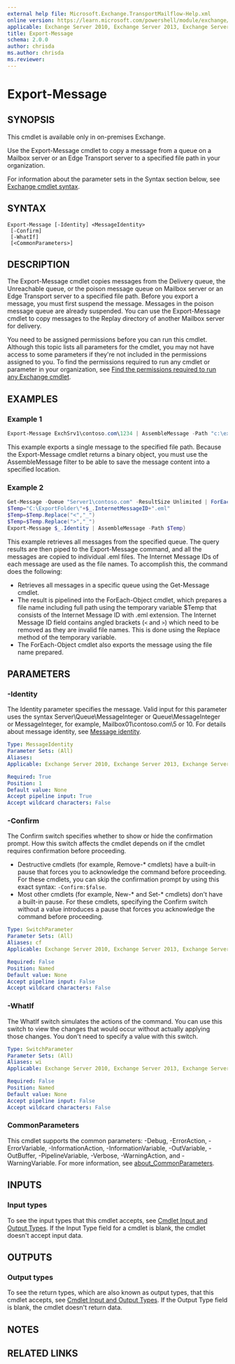 ```yaml
---
external help file: Microsoft.Exchange.TransportMailflow-Help.xml
online version: https://learn.microsoft.com/powershell/module/exchange/export-message
applicable: Exchange Server 2010, Exchange Server 2013, Exchange Server 2016, Exchange Server 2019
title: Export-Message
schema: 2.0.0
author: chrisda
ms.author: chrisda
ms.reviewer:
---
```


# Export-Message

## SYNOPSIS
This cmdlet is available only in on-premises Exchange.

Use the Export-Message cmdlet to copy a message from a queue on a Mailbox server or an Edge Transport server to a specified file path in your organization.

For information about the parameter sets in the Syntax section below, see [Exchange cmdlet syntax](https://learn.microsoft.com/powershell/exchange/exchange-cmdlet-syntax).

## SYNTAX

```
Export-Message [-Identity] <MessageIdentity>
 [-Confirm]
 [-WhatIf]
 [<CommonParameters>]
```

## DESCRIPTION
The Export-Message cmdlet copies messages from the Delivery queue, the Unreachable queue, or the poison message queue on Mailbox server or an Edge Transport server to a specified file path. Before you export a message, you must first suspend the message. Messages in the poison message queue are already suspended. You can use the Export-Message cmdlet to copy messages to the Replay directory of another Mailbox server for delivery.

You need to be assigned permissions before you can run this cmdlet. Although this topic lists all parameters for the cmdlet, you may not have access to some parameters if they're not included in the permissions assigned to you. To find the permissions required to run any cmdlet or parameter in your organization, see [Find the permissions required to run any Exchange cmdlet](https://learn.microsoft.com/powershell/exchange/find-exchange-cmdlet-permissions).

## EXAMPLES

### Example 1
```powershell
Export-Message ExchSrv1\contoso.com\1234 | AssembleMessage -Path "c:\exportfolder\filename.eml"
```

This example exports a single message to the specified file path. Because the Export-Message cmdlet returns a binary object, you must use the AssembleMessage filter to be able to save the message content into a specified location.

### Example 2
```powershell
Get-Message -Queue "Server1\contoso.com" -ResultSize Unlimited | ForEach-Object {Suspend-Message $_.Identity -Confirm:$False
$Temp="C:\ExportFolder\"+$_.InternetMessageID+".eml"
$Temp=$Temp.Replace("<","_")
$Temp=$Temp.Replace(">","_")
Export-Message $_.Identity | AssembleMessage -Path $Temp}
```

This example retrieves all messages from the specified queue. The query results are then piped to the Export-Message command, and all the messages are copied to individual .eml files. The Internet Message IDs of each message are used as the file names. To accomplish this, the command does the following:

- Retrieves all messages in a specific queue using the Get-Message cmdlet.
- The result is pipelined into the ForEach-Object cmdlet, which prepares a file name including full path using the temporary variable $Temp that consists of the Internet Message ID with .eml extension. The Internet Message ID field contains angled brackets (`<` and `>`) which need to be removed as they are invalid file names. This is done using the Replace method of the temporary variable.
- The ForEach-Object cmdlet also exports the message using the file name prepared.

## PARAMETERS

### -Identity
The Identity parameter specifies the message. Valid input for this parameter uses the syntax Server\\Queue\\MessageInteger or Queue\\MessageInteger or MessageInteger, for example, Mailbox01\\contoso.com\\5 or 10. For details about message identity, see [Message identity](https://learn.microsoft.com/Exchange/mail-flow/queues/queues-and-messages-in-powershell#message-identity).

```yaml
Type: MessageIdentity
Parameter Sets: (All)
Aliases:
Applicable: Exchange Server 2010, Exchange Server 2013, Exchange Server 2016, Exchange Server 2019

Required: True
Position: 1
Default value: None
Accept pipeline input: True
Accept wildcard characters: False
```

### -Confirm
The Confirm switch specifies whether to show or hide the confirmation prompt. How this switch affects the cmdlet depends on if the cmdlet requires confirmation before proceeding.

- Destructive cmdlets (for example, Remove-\* cmdlets) have a built-in pause that forces you to acknowledge the command before proceeding. For these cmdlets, you can skip the confirmation prompt by using this exact syntax: `-Confirm:$false`.
- Most other cmdlets (for example, New-\* and Set-\* cmdlets) don't have a built-in pause. For these cmdlets, specifying the Confirm switch without a value introduces a pause that forces you acknowledge the command before proceeding.

```yaml
Type: SwitchParameter
Parameter Sets: (All)
Aliases: cf
Applicable: Exchange Server 2010, Exchange Server 2013, Exchange Server 2016, Exchange Server 2019

Required: False
Position: Named
Default value: None
Accept pipeline input: False
Accept wildcard characters: False
```

### -WhatIf
The WhatIf switch simulates the actions of the command. You can use this switch to view the changes that would occur without actually applying those changes. You don't need to specify a value with this switch.

```yaml
Type: SwitchParameter
Parameter Sets: (All)
Aliases: wi
Applicable: Exchange Server 2010, Exchange Server 2013, Exchange Server 2016, Exchange Server 2019

Required: False
Position: Named
Default value: None
Accept pipeline input: False
Accept wildcard characters: False
```

### CommonParameters
This cmdlet supports the common parameters: -Debug, -ErrorAction, -ErrorVariable, -InformationAction, -InformationVariable, -OutVariable, -OutBuffer, -PipelineVariable, -Verbose, -WarningAction, and -WarningVariable. For more information, see [about_CommonParameters](https://go.microsoft.com/fwlink/p/?LinkID=113216).

## INPUTS

### Input types
To see the input types that this cmdlet accepts, see [Cmdlet Input and Output Types](https://go.microsoft.com/fwlink/p/?LinkId=616387). If the Input Type field for a cmdlet is blank, the cmdlet doesn't accept input data.

## OUTPUTS

### Output types
To see the return types, which are also known as output types, that this cmdlet accepts, see [Cmdlet Input and Output Types](https://go.microsoft.com/fwlink/p/?LinkId=616387). If the Output Type field is blank, the cmdlet doesn't return data.

## NOTES

## RELATED LINKS
